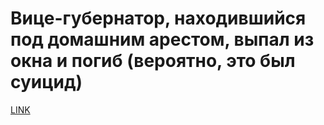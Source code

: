 # Вице-губернатор, находившийся под домашним арестом, выпал из окна и погиб (вероятно, это был суицид)



[LINK](https://varlamov.ru/3701399.html)